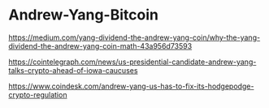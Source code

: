 # Andrew-Yang-Bitcoin
https://medium.com/yang-dividend-the-andrew-yang-coin/why-the-yang-dividend-the-andrew-yang-coin-math-43a956d73593

https://cointelegraph.com/news/us-presidential-candidate-andrew-yang-talks-crypto-ahead-of-iowa-caucuses

https://www.coindesk.com/andrew-yang-us-has-to-fix-its-hodgepodge-crypto-regulation
